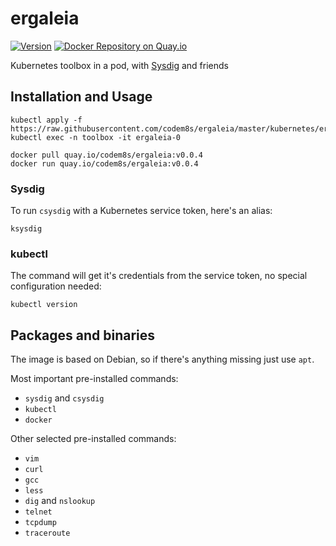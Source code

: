 # ergaleia
[![Version](https://img.shields.io/badge/version-v0.0.4-brightgreen.svg)](https://quay.io/VirtusLab/ergaleia:v0.0.4)
[![Docker Repository on Quay.io](https://quay.io/repository/VirtusLab/ergaleia/status "Docker Repository on Quay.io")](https://quay.io/repository/VirtusLab/ergaleia)

Kubernetes toolbox in a pod, with [Sysdig](https://github.com/draios/sysdig) and friends

## Installation and Usage

    kubectl apply -f https://raw.githubusercontent.com/codem8s/ergaleia/master/kubernetes/ergaleia.yaml
    kubectl exec -n toolbox -it ergaleia-0

    docker pull quay.io/codem8s/ergaleia:v0.0.4
    docker run quay.io/codem8s/ergaleia:v0.0.4

### Sysdig

To run `csysdig` with a Kubernetes service token, here's an alias:

    ksysdig
    
### kubectl

The command will get it's credentials from the service token, no special configuration needed:

    kubectl version

## Packages and binaries

The image is based on Debian, so if there's anything missing just use `apt`.

Most important pre-installed commands:
- `sysdig` and `csysdig`
- `kubectl`
- `docker`

Other selected pre-installed commands:
- `vim`
- `curl`
- `gcc`
- `less`
- `dig` and `nslookup`
- `telnet`
- `tcpdump`
- `traceroute`
